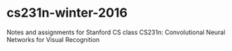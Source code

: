 # cs231n-winter-2016
Notes and assignments for Stanford CS class CS231n: Convolutional Neural Networks for Visual Recognition
